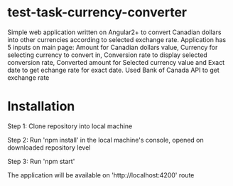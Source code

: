 # test-task-currency-converter

Simple web application written on Angular2+ to convert Canadian dollars into other currencies according to selected exchange rate.
Application has 5 inputs on main page: Amount for Canadian dollars value, Currency for selecting currency to convert in, Conversion rate to display selected conversion rate, Converted amount for Selected currency value and Exact date to get echange rate for exact date. Used Bank of Canada API to get exchange rate

# Installation

Step 1: Clone repository into local machine

Step 2: Run 'npm install' in the local machine's console, opened on downloaded repository level

Step 3: Run 'npm start'

The application will be available on 'http://localhost:4200' route

